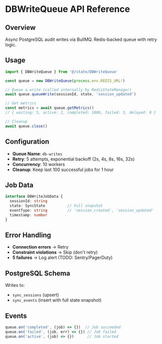 # DBWriteQueue API Reference

## Overview
Async PostgreSQL audit writes via BullMQ. Redis-backed queue with retry logic.

## Usage

```typescript
import { DBWriteQueue } from '@/state/DBWriteQueue'

const queue = new DBWriteQueue(process.env.REDIS_URL!)

// Queue a write (called internally by RedisStateManager)
await queue.queueWrite(sessionId, state, 'session_updated')

// Get metrics
const metrics = await queue.getMetrics()
// { waiting: 5, active: 2, completed: 1000, failed: 3, delayed: 0 }

// Cleanup
await queue.close()
```

## Configuration

- **Queue Name**: `db-writes`
- **Retry**: 5 attempts, exponential backoff (2s, 4s, 8s, 16s, 32s)
- **Concurrency**: 10 workers
- **Cleanup**: Keep last 100 successful jobs for 1 hour

## Job Data

```typescript
interface DBWriteJobData {
  sessionId: string
  state: SyncState          // Full snapshot
  eventType: string         // 'session_created', 'session_updated'
  timestamp: number
}
```

## Error Handling

- **Connection errors** → Retry
- **Constraint violations** → Skip (don't retry)
- **5 failures** → Log alert (TODO: Sentry/PagerDuty)

## PostgreSQL Schema

Writes to:
- `sync_sessions` (upsert)
- `sync_events` (insert with full state snapshot)

## Events

```typescript
queue.on('completed', (job) => {})  // Job succeeded
queue.on('failed', (job, err) => {}) // Job failed
queue.on('active', (job) => {})      // Job started
```
